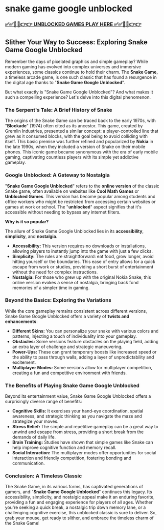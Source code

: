 # snake game google unblocked

### [✅✅🔴🔴👉👉 UNBLOCKED GAMES PLAY HERE ✅✅🔴🔴👉👉](https://topstoryindia.com)

## Slither Your Way to Success: Exploring Snake Game Google Unblocked

Remember the days of pixelated graphics and simple gameplay? While modern gaming has evolved into complex universes and immersive experiences, some classics continue to hold their charm. The **Snake Game**, a timeless arcade game, is one such classic that has found a resurgence in the digital age thanks to "**Snake Game Google Unblocked**". 

But what exactly is "Snake Game Google Unblocked"? And what makes it such a compelling experience? Let's delve into this digital phenomenon.

### The Serpent's Tale: A Brief History of Snake

The origins of the Snake Game can be traced back to the early 1970s, with "**Blockade**" (1974) often cited as its ancestor. This game, created by Gremlin Industries, presented a similar concept: a player-controlled line that grew as it consumed blocks, with the goal being to avoid colliding with itself. This basic premise was further refined and popularized by **Nokia** in the late 1990s, when they included a version of Snake on their mobile phones. This iconic game became synonymous with the era of early mobile gaming, captivating countless players with its simple yet addictive gameplay.

### Google Unblocked: A Gateway to Nostalgia

"**Snake Game Google Unblocked**" refers to the **online version** of the classic Snake game, often available on websites like **Cool Math Games** or **Unblocked Games**. This version has become popular among students and office workers who might be restricted from accessing certain websites or games at work or school. The "**unblocked**" aspect signifies that it's accessible without needing to bypass any internet filters. 

**Why is it so popular?** 

The allure of Snake Game Google Unblocked lies in its **accessibility**, **simplicity**, and **nostalgia**. 

* **Accessibility:** This version requires no downloads or installations, allowing players to instantly jump into the game with just a few clicks.
* **Simplicity:** The rules are straightforward: eat food, grow longer, avoid hitting yourself or the boundaries. This ease of entry allows for a quick escape from work or studies, providing a short burst of entertainment without the need for complex instructions.
* **Nostalgia:** For those who grew up with the original Nokia Snake, this online version evokes a sense of nostalgia, bringing back fond memories of a simpler time in gaming.

### Beyond the Basics: Exploring the Variations

While the core gameplay remains consistent across different versions, Snake Game Google Unblocked offers a variety of **twists and enhancements**:

* **Different Skins:**  You can personalize your snake with various colors and patterns, injecting a touch of individuality into your gameplay.
* **Obstacles:** Some versions feature obstacles on the playing field, adding an extra layer of challenge and strategic maneuvering.
* **Power-Ups:** These can grant temporary boosts like increased speed or the ability to pass through walls, adding a layer of unpredictability and excitement.
* **Multiplayer Modes:** Some versions allow for multiplayer competition, creating a fun and competitive environment with friends.

### The Benefits of Playing Snake Game Google Unblocked

Beyond its entertainment value, Snake Game Google Unblocked offers a surprisingly diverse range of benefits:

* **Cognitive Skills:** It exercises your hand-eye coordination, spatial awareness, and strategic thinking as you navigate the maze and strategize your moves.
* **Stress Relief:** The simple and repetitive gameplay can be a great way to unwind and escape from stress, providing a short break from the demands of daily life.
* **Brain Training:** Studies have shown that simple games like Snake can help improve cognitive function and memory recall.
* **Social Interaction:** The multiplayer modes offer opportunities for social interaction and friendly competition, fostering bonding and communication.

### Conclusion: A Timeless Classic

The Snake Game, in its various forms, has captivated generations of gamers, and "**Snake Game Google Unblocked**" continues this legacy. Its accessibility, simplicity, and nostalgic appeal make it an enduring favorite, providing a fun and engaging experience for players of all ages. Whether you're seeking a quick break, a nostalgic trip down memory lane, or a challenging cognitive exercise, this unblocked classic is sure to deliver. So, grab your mouse, get ready to slither, and embrace the timeless charm of the Snake Game! 

